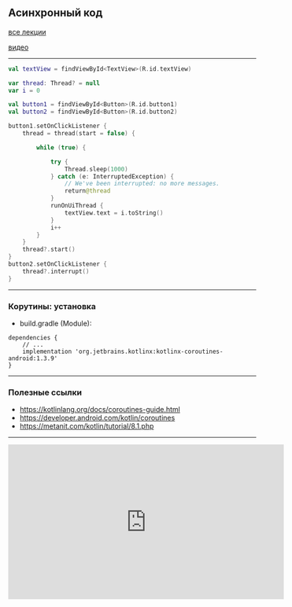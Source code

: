 ## Асинхронный код

[все лекции](https://github.com/dmitryweiner/android-lectures/blob/master/README.md)

[видео]()

---
```kotlin
val textView = findViewById<TextView>(R.id.textView)

var thread: Thread? = null
var i = 0

val button1 = findViewById<Button>(R.id.button1)
val button2 = findViewById<Button>(R.id.button2)

button1.setOnClickListener {
    thread = thread(start = false) {

        while (true) {

            try {
                Thread.sleep(1000)
            } catch (e: InterruptedException) {
                // We've been interrupted: no more messages.
                return@thread
            }
            runOnUiThread {
                textView.text = i.toString()
            }
            i++
        }
    }
    thread?.start()
}
button2.setOnClickListener {
    thread?.interrupt()
}
```
---

### Корутины: установка
* build.gradle (Module):
```
dependencies {
    // ...
    implementation 'org.jetbrains.kotlinx:kotlinx-coroutines-android:1.3.9'
}
```
---

### Полезные ссылки
* https://kotlinlang.org/docs/coroutines-guide.html
* https://developer.android.com/kotlin/coroutines
* https://metanit.com/kotlin/tutorial/8.1.php

---
<iframe width="560" height="315" src="https://www.youtube.com/embed/b4mBmi1QNF0" title="YouTube video player" frameborder="0" allow="accelerometer; autoplay; clipboard-write; encrypted-media; gyroscope; picture-in-picture" allowfullscreen></iframe>
